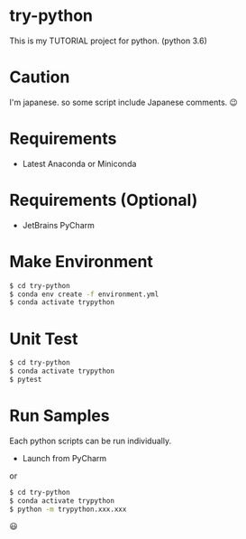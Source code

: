 # try-python
This is my TUTORIAL project for python. (python 3.6) 

# Caution
I'm japanese. so some script include Japanese comments. :wink:

# Requirements
- Latest Anaconda or Miniconda

# Requirements (Optional)
- JetBrains PyCharm

# Make Environment
```sh
$ cd try-python
$ conda env create -f environment.yml
$ conda activate trypython
```
# Unit Test
```sh
$ cd try-python
$ conda activate trypython
$ pytest
```
# Run Samples
Each python scripts can be run individually.
- Launch from PyCharm

or

```sh
$ cd try-python
$ conda activate trypython
$ python -m trypython.xxx.xxx
```

:smiley:
